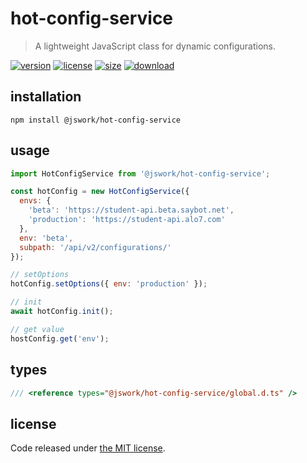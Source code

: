 # hot-config-service
> A lightweight JavaScript class for dynamic configurations.

[![version][version-image]][version-url]
[![license][license-image]][license-url]
[![size][size-image]][size-url]
[![download][download-image]][download-url]

## installation
```shell
npm install @jswork/hot-config-service
```

## usage
```js
import HotConfigService from '@jswork/hot-config-service';

const hotConfig = new HotConfigService({
  envs: {
    'beta': 'https://student-api.beta.saybot.net',
    'production': 'https://student-api.alo7.com'
  },
  env: 'beta',
  subpath: '/api/v2/configurations/'
});

// setOptions
hotConfig.setOptions({ env: 'production' });

// init
await hotConfig.init();

// get value
hostConfig.get('env');
```

## types
```ts
/// <reference types="@jswork/hot-config-service/global.d.ts" />
```

## license
Code released under [the MIT license](https://github.com/afeiship/hot-config-service/blob/master/LICENSE.txt).

[version-image]: https://img.shields.io/npm/v/@jswork/hot-config-service
[version-url]: https://npmjs.org/package/@jswork/hot-config-service

[license-image]: https://img.shields.io/npm/l/@jswork/hot-config-service
[license-url]: https://github.com/afeiship/hot-config-service/blob/master/LICENSE.txt

[size-image]: https://img.shields.io/bundlephobia/minzip/@jswork/hot-config-service
[size-url]: https://github.com/afeiship/hot-config-service/blob/master/dist/index.min.js

[download-image]: https://img.shields.io/npm/dm/@jswork/hot-config-service
[download-url]: https://www.npmjs.com/package/@jswork/hot-config-service
